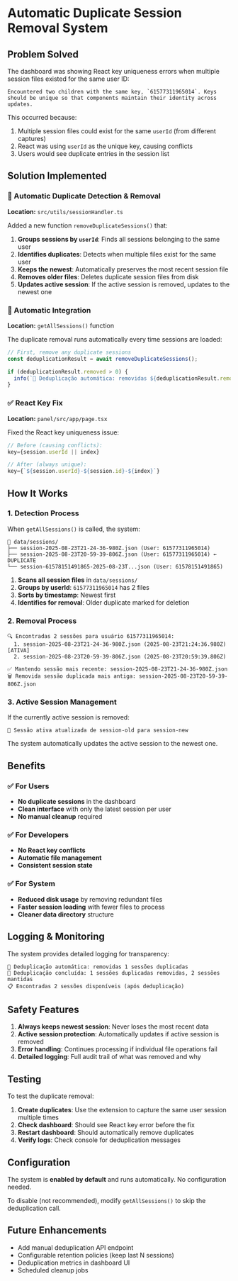 # Automatic Duplicate Session Removal System

## Problem Solved

The dashboard was showing React key uniqueness errors when multiple session files existed for the same user ID:

```
Encountered two children with the same key, `61577311965014`. Keys should be unique so that components maintain their identity across updates.
```

This occurred because:
1. Multiple session files could exist for the same `userId` (from different captures)
2. React was using `userId` as the unique key, causing conflicts
3. Users would see duplicate entries in the session list

## Solution Implemented

### 🔧 Automatic Duplicate Detection & Removal

**Location:** `src/utils/sessionHandler.ts`

Added a new function `removeDuplicateSessions()` that:

1. **Groups sessions by `userId`**: Finds all sessions belonging to the same user
2. **Identifies duplicates**: Detects when multiple files exist for the same user
3. **Keeps the newest**: Automatically preserves the most recent session file
4. **Removes older files**: Deletes duplicate session files from disk
5. **Updates active session**: If the active session is removed, updates to the newest one

### 🔄 Automatic Integration

**Location:** `getAllSessions()` function

The duplicate removal runs automatically every time sessions are loaded:

```typescript
// First, remove any duplicate sessions
const deduplicationResult = await removeDuplicateSessions();

if (deduplicationResult.removed > 0) {
  info(`🔄 Deduplicação automática: removidas ${deduplicationResult.removed} sessões duplicadas`);
}
```

### ✅ React Key Fix

**Location:** `panel/src/app/page.tsx`

Fixed the React key uniqueness issue:

```typescript
// Before (causing conflicts):
key={session.userId || index}

// After (always unique):
key={`${session.userId}-${session.id}-${index}`}
```

## How It Works

### 1. Detection Process

When `getAllSessions()` is called, the system:

```
📁 data/sessions/
├── session-2025-08-23T21-24-36-980Z.json (User: 61577311965014)
├── session-2025-08-23T20-59-39-806Z.json (User: 61577311965014) ← DUPLICATE
└── session-61578151491865-2025-08-23T...json (User: 61578151491865)
```

1. **Scans all session files** in `data/sessions/`
2. **Groups by userId**: `61577311965014` has 2 files
3. **Sorts by timestamp**: Newest first
4. **Identifies for removal**: Older duplicate marked for deletion

### 2. Removal Process

```
🔍 Encontradas 2 sessões para usuário 61577311965014:
  1. session-2025-08-23T21-24-36-980Z.json (2025-08-23T21:24:36.980Z) [ATIVA]
  2. session-2025-08-23T20-59-39-806Z.json (2025-08-23T20:59:39.806Z)

✅ Mantendo sessão mais recente: session-2025-08-23T21-24-36-980Z.json
🗑️ Removida sessão duplicada mais antiga: session-2025-08-23T20-59-39-806Z.json
```

### 3. Active Session Management

If the currently active session is removed:

```
🎯 Sessão ativa atualizada de session-old para session-new
```

The system automatically updates the active session to the newest one.

## Benefits

### ✅ For Users
- **No duplicate sessions** in the dashboard
- **Clean interface** with only the latest session per user
- **No manual cleanup** required

### ✅ For Developers
- **No React key conflicts** 
- **Automatic file management**
- **Consistent session state**

### ✅ For System
- **Reduced disk usage** by removing redundant files
- **Faster session loading** with fewer files to process
- **Cleaner data directory** structure

## Logging & Monitoring

The system provides detailed logging for transparency:

```
🔄 Deduplicação automática: removidas 1 sessões duplicadas
🧹 Deduplicação concluída: 1 sessões duplicadas removidas, 2 sessões mantidas
📋 Encontradas 2 sessões disponíveis (após deduplicação)
```

## Safety Features

1. **Always keeps newest session**: Never loses the most recent data
2. **Active session protection**: Automatically updates if active session is removed
3. **Error handling**: Continues processing if individual file operations fail
4. **Detailed logging**: Full audit trail of what was removed and why

## Testing

To test the duplicate removal:

1. **Create duplicates**: Use the extension to capture the same user session multiple times
2. **Check dashboard**: Should see React key error before the fix
3. **Restart dashboard**: Should automatically remove duplicates
4. **Verify logs**: Check console for deduplication messages

## Configuration

The system is **enabled by default** and runs automatically. No configuration needed.

To disable (not recommended), modify `getAllSessions()` to skip the deduplication call.

## Future Enhancements

- Add manual deduplication API endpoint
- Configurable retention policies (keep last N sessions)
- Deduplication metrics in dashboard UI
- Scheduled cleanup jobs